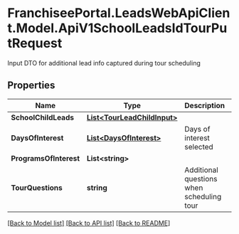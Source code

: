 # FranchiseePortal.LeadsWebApiClient.Model.ApiV1SchoolLeadsIdTourPutRequest
Input DTO for additional lead info captured during tour scheduling

## Properties

Name | Type | Description | Notes
------------ | ------------- | ------------- | -------------
**SchoolChildLeads** | [**List&lt;TourLeadChildInput&gt;**](TourLeadChildInput.md) |  | [optional] 
**DaysOfInterest** | [**List&lt;DaysOfInterest&gt;**](DaysOfInterest.md) | Days of interest selected | [optional] 
**ProgramsOfInterest** | **List&lt;string&gt;** |  | [optional] 
**TourQuestions** | **string** | Additional questions when scheduling tour | [optional] 

[[Back to Model list]](../README.md#documentation-for-models) [[Back to API list]](../README.md#documentation-for-api-endpoints) [[Back to README]](../README.md)

